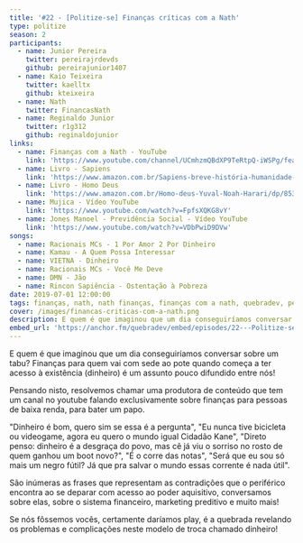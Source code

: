 ```yaml
---
title: '#22 - [Politize-se] Finanças críticas com a Nath'
type: politize
season: 2
participants:
  - name: Junior Pereira
    twitter: pereirajrdevds
    github: pereirajunior1407
  - name: Kaio Teixeira
    twitter: kaelltx
    github: kteixeira
  - name: Nath
    twitter: FinancasNath
  - name: Reginaldo Junior
    twitter: r1g312
    github: reginaldojunior
links:
  - name: Finanças com a Nath - YouTube
    link: 'https://www.youtube.com/channel/UCmhzmQBdXP9TeRtpQ-iWSPg/featured'
  - name: Livro - Sapiens
    link: 'https://www.amazon.com.br/Sapiens-breve-história-humanidade-1288/dp/8525434612'
  - name: Livro - Homo Deus
    link: 'https://www.amazon.com.br/Homo-deus-Yuval-Noah-Harari/dp/8535928197'
  - name: Mujica - Vídeo YouTube
    link: 'https://www.youtube.com/watch?v=FpfsXQKG8vY'
  - name: Jones Manoel - Previdência Social - Vídeo YouTube
    link: 'https://www.youtube.com/watch?v=VDbPwiD9DVw'
songs:
  - name: Racionais MCs - 1 Por Amor 2 Por Dinheiro
  - name: Kamau - A Quem Possa Interessar
  - name: VIETNA - Dinheiro
  - name: Racionais MCs - Você Me Deve
  - name: DMN - Jão
  - name: Rincon Sapiência - Ostentação à Pobreza
date: 2019-07-01 12:00:00
tags: finanças, nath, nath finanças, finanças com a nath, quebradev, periferia, baixa renda
cover: /images/financas-criticas-com-a-nath.png
description: E quem é que imaginou que um dia conseguiríamos conversar sobre um tabu? Finanças para quem vai com sede ao pote quando começa a ter acesso à existência (dinheiro) é um assunto pouco difundido entre nós!
embed_url: 'https://anchor.fm/quebradev/embed/episodes/22---Politize-se-Financas-criticas-com-a-Nath-eclvbq'
---
```


E quem é que imaginou que um dia conseguiríamos conversar sobre um tabu? Finanças para quem vai com sede ao pote quando começa a ter acesso à existência (dinheiro) é um assunto pouco difundido entre nós!

Pensando nisto, resolvemos chamar uma produtora de conteúdo que tem um canal no youtube falando exclusivamente sobre finanças para pessoas de baixa renda, para bater um papo.

"Dinheiro é bom, quero sim se essa é a pergunta", "Eu nunca tive bicicleta ou videogame, agora eu quero o mundo igual Cidadão Kane", "Direto penso: dinheiro é a desgraça do povo, mas cê já viu o sorriso no rosto de quem ganhou um boot novo?", "É o corre das notas", "Será que eu sou só mais um negro fútil? Já que pra salvar o mundo essas corrente é nada útil".

São inúmeras as frases que representam as contradições que o periférico encontra ao se deparar com acesso ao poder aquisitivo, conversamos sobre elas, sobre o sistema financeiro, marketing preditivo e muito mais!

Se nós fôssemos vocês, certamente daríamos play, é a quebrada revelando os problemas e complicações neste modelo de troca chamado dinheiro!

